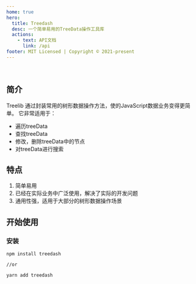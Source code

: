 ```yaml
---
home: true
hero:
  title: Treedash
  desc: 一个简单易用的TreeData操作工具库
  actions:
    - text: API文档
      link: /api
footer: MIT Licensed | Copyright © 2021-present
---
```



<br />

## 简介

Treelib 通过封装常用的树形数据操作方法，使的JavaScript数据业务变得更简单。 它非常适用于：

- 遍历treeData
- 查找treeData
- 修改，删除treeData中的节点
- 对treeData进行搜索

## 特点

1. 简单易用
2. 已经在实际业务中广泛使用，解决了实际的开发问题
3. 通用性强，适用于大部分的树形数据操作场景

## 开始使用

### 安装
```
npm install treedash

//or

yarn add treedash
```